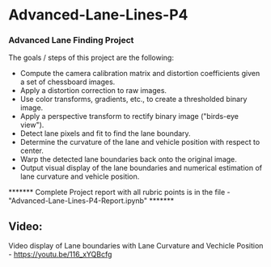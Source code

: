 # Advanced-Lane-Lines-P4
### Advanced Lane Finding Project
The goals / steps of this project are the following:
* Compute the camera calibration matrix and distortion coefficients given a set of chessboard images.
* Apply a distortion correction to raw images.
* Use color transforms, gradients, etc., to create a thresholded binary image.
* Apply a perspective transform to rectify binary image ("birds-eye view").
* Detect lane pixels and fit to find the lane boundary.
* Determine the curvature of the lane and vehicle position with respect to center.
* Warp the detected lane boundaries back onto the original image.
* Output visual display of the lane boundaries and numerical estimation of lane curvature and vehicle position.


******* Complete Project report with all rubric points is in the file - "Advanced-Lane-Lines-P4-Report.ipynb" ******* 

## Video:
Video display of Lane boundaries with Lane Curvature and Vechicle Position - 
https://youtu.be/116_xYQBcfg

